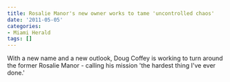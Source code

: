 ```yaml
---
title: Rosalie Manor's new owner works to tame 'uncontrolled chaos'
date: '2011-05-05'
categories:
- Miami Herald
tags: []
---
```

With a new name and a new outlook, Doug Coffey is working to turn around the former Rosalie Manor - calling his mission 'the hardest thing I've ever done.'